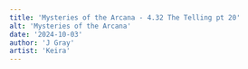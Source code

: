 ```yaml
---
title: 'Mysteries of the Arcana - 4.32 The Telling pt 20'
alt: 'Mysteries of the Arcana'
date: '2024-10-03'
author: 'J Gray'
artist: 'Keira'
---
```

